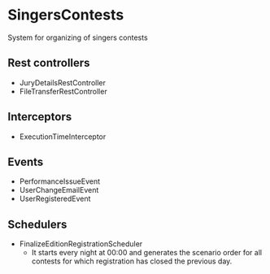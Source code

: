 # SingersContests
System for organizing of singers contests

## Rest controllers
- JuryDetailsRestController
- FileTransferRestController 

## Interceptors
- ExecutionTimeInterceptor

## Events
- PerformanceIssueEvent
- UserChangeEmailEvent
- UserRegisteredEvent

## Schedulers
- FinalizeEditionRegistrationScheduler
   - It starts every night at 00:00 and generates the scenario order for all contests for which registration has closed the previous day.
